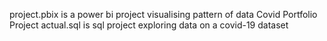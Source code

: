 project.pbix is a power bi project visualising pattern of data 
Covid Portfolio Project actual.sql is sql project exploring data on a covid-19 dataset
